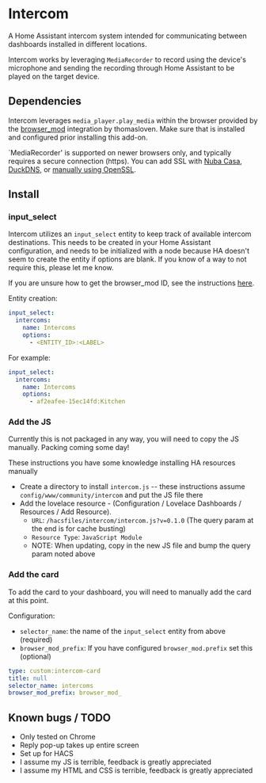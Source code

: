 # Intercom

A Home Assistant intercom system intended for communicating between dashboards installed in different locations.

Intercom works by leveraging `MediaRecorder` to record using the device's microphone and sending the recording through Home Assistant to be played on the target device.

## Dependencies

Intercom leverages `media_player.play_media` within the browser provided by the [browser_mod](https://github.com/thomasloven/hass-browser_mod) integration by thomasloven. Make sure that is installed and configured prior installing this add-on.

`MediaRecorder' is supported on newer browsers only, and typically requires a secure connection (https).  You can add SSL with [Nuba Casa](https://www.nabucasa.com/), [DuckDNS](https://www.home-assistant.io/integrations/duckdns/), or [manually using OpenSSL](https://community.home-assistant.io/t/certificate-authority-and-self-signed-certificate-for-ssl-tls/196970).

## Install

### input_select

Intercom utilizes an `input_select` entity to keep track of available intercom destinations. This needs to be created in your Home Assistant configuration, and needs to be initialized with a node because HA doesn't seem to create the entity if options are blank. If you know of a way to not require this, please let me know.

If you are unsure how to get the browser_mod ID, see the instructions [here](https://github.com/thomasloven/hass-browser_mod#browser-player-card).

Entity creation:

```yaml
input_select:
  intercoms:
    name: Intercoms
    options:
      - <ENTITY_ID>:<LABEL>
```

For example:

```yaml
input_select:
  intercoms:
    name: Intercoms
    options:
      - af2eafee-15ec14fd:Kitchen
```

### Add the JS

Currently this is not packaged in any way, you will need to copy the JS manually. Packing coming some day!

These instructions you have some knowledge installing HA resources manually

- Create a directory to install `intercom.js` -- these instructions assume `config/www/community/intercom` and put the JS file there
- Add the lovelace resource - (Configuration / Lovelace Dashboards / Resources / Add Resource).
  - `URL`: `/hacsfiles/intercom/intercom.js?v=0.1.0` (The query param at the end is for cache busting)
  - `Resource Type`: `JavaScript Module`
  - NOTE: When updating, copy in the new JS file and bump the query param noted above

### Add the card

To add the card to your dashboard, you will need to manually add the card at this point.

Configuration:

- `selector_name`: the name of the `input_select` entity from above (required)
- `browser_mod_prefix`: If you have configured `browser_mod.prefix` set this (optional)

```yaml
type: custom:intercom-card
title: null
selector_name: intercoms
browser_mod_prefix: browser_mod_
```

## Known bugs / TODO

- Only tested on Chrome
- Reply pop-up takes up entire screen
- Set up for HACS
- I assume my JS is terrible, feedback is greatly appreciated
- I assume my HTML and CSS is terrible, feedback is greatly appreciated
